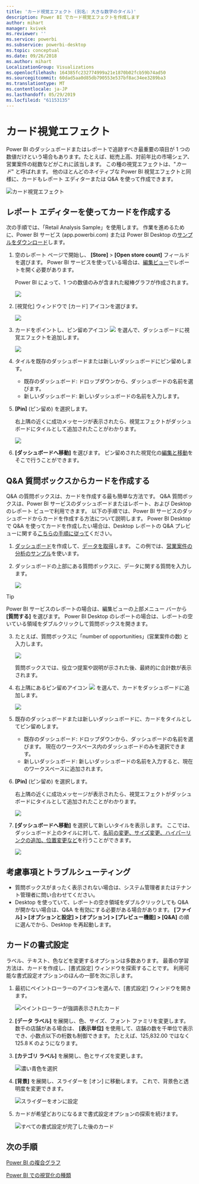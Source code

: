 ```yaml
---
title: 'カード視覚エフェクト (別名: 大きな数字のタイル)'
description: Power BI でカード視覚エフェクトを作成します
author: mihart
manager: kvivek
ms.reviewer: ''
ms.service: powerbi
ms.subservice: powerbi-desktop
ms.topic: conceptual
ms.date: 09/26/2018
ms.author: mihart
LocalizationGroup: Visualizations
ms.openlocfilehash: 164385fc232774999a21e1870b02fcb59b74ad50
ms.sourcegitcommit: 60dad5aa0d85db790553e537bf8ac34ee3289ba3
ms.translationtype: MT
ms.contentlocale: ja-JP
ms.lasthandoff: 05/29/2019
ms.locfileid: "61153135"
---
```

# <a name="card-visualizations"></a>カード視覚エフェクト
Power BI のダッシュボードまたはレポートで追跡すべき最重要の項目が 1 つの数値だけという場合もあります。たとえば、総売上高、対前年比の市場シェア、営業案件の総数などがこれに該当します。 この種の視覚エフェクトは、"*カード*" と呼ばれます。 他のほとんどのネイティブな Power BI 視覚エフェクトと同様に、カードもレポート エディターまたは Q&A を使って作成できます。

![カード視覚エフェクト](media/power-bi-visualization-card/pbi_opptuntiescard.png)

## <a name="create-a-card-using-the-report-editor"></a>レポート エディターを使ってカードを作成する
次の手順では、「Retail Analysis Sample」を使用します。 作業を進めるために、Power BI サービス (app.powerbi.com) または Power BI Desktop の[サンプルをダウンロード](../sample-datasets.md)します。   

1. 空のレポート ページで開始し、 **[Store]** \> **[Open store count]** フィールドを選びます。 Power BI サービスを使っている場合は、[編集ビュー](../service-interact-with-a-report-in-editing-view.md)でレポートを開く必要があります。

    Power BI によって、1 つの数値のみが含まれた縦棒グラフが作成されます。

   ![](media/power-bi-visualization-card/pbi_rptnumbertilechart.png)
2. [視覚化] ウィンドウで [カード] アイコンを選びます。

   ![](media/power-bi-visualization-card/power-bi-templates.png)
6. カードをポイントし、ピン留めアイコン ![](media/power-bi-visualization-card/pbi_pintile.png) を選んで、ダッシュボードに視覚エフェクトを追加します。

   ![](media/power-bi-visualization-card/power-bi-pin-icon.png)
7. タイルを既存のダッシュボードまたは新しいダッシュボードにピン留めします。

   * 既存のダッシュボード: ドロップダウンから、ダッシュボードの名前を選びます。
   * 新しいダッシュボード: 新しいダッシュボードの名前を入力します。
8. **[Pin]** (ピン留め) を選択します。

   右上隅の近くに成功メッセージが表示されたら、視覚エフェクトがダッシュボードにタイルとして追加されたことがわかります。

   ![](media/power-bi-visualization-card/power-bi-success2.png)
9. **[ダッシュボードへ移動]** を選びます。 ピン留めされた視覚化の[編集と移動](../service-dashboard-edit-tile.md)をそこで行うことができます。


## <a name="create-a-card-from-the-qa-question-box"></a>Q&A 質問ボックスからカードを作成する
Q&A の質問ボックスは、カードを作成する最も簡単な方法です。 Q&A 質問ボックスは、Power BI サービスのダッシュボードまたはレポート、および Desktop のレポート ビューで利用できます。 以下の手順では、Power BI サービスのダッシュボードからカードを作成する方法について説明します。 Power BI Desktop で Q&A を使ってカードを作成したい場合は、Desktop レポートの Q&A プレビューに関する[こちらの手順に従って](https://powerbi.microsoft.com/blog/power-bi-desktop-december-feature-summary/#QandA)ください。

1. [ダッシュボード](../service-dashboards.md)を作成して、[データを取得](../service-get-data.md)します。 この例では、[営業案件の分析のサンプル](../sample-opportunity-analysis.md)を使います。

1. ダッシュボードの上部にある質問ボックスに、データに関する質問を入力します。 

   ![](media/power-bi-visualization-card/power-bi-q-and-a-box.png)

> [!TIP]
> Power BI サービスのレポートの場合は、編集ビューの上部メニュー バーから **[質問する]** を選びます。 Power BI Desktop のレポートの場合は、レポートの空いている領域をダブルクリックして質問ボックスを開きます。

3. たとえば、質問ボックスに「number of opportunities」(営業案件の数) と入力します。

   ![](media/power-bi-visualization-card/power-bi-q-and-a.png)

   質問ボックスでは、役立つ提案や説明が示された後、最終的に合計数が表示されます。  
4. 右上隅にあるピン留めアイコン ![](media/power-bi-visualization-card/pbi_pintile.png) を選んで、カードをダッシュボードに追加します。

   ![](media/power-bi-visualization-card/power-bi-pin.png)
5. 既存のダッシュボードまたは新しいダッシュボードに、カードをタイルとしてピン留めします。

   * 既存のダッシュボード: ドロップダウンから、ダッシュボードの名前を選びます。 現在のワークスペース内のダッシュボードのみを選択できます。
   * 新しいダッシュボード: 新しいダッシュボードの名前を入力すると、現在のワークスペースに追加されます。
6. **[Pin]** (ピン留め) を選択します。

   右上隅の近くに成功メッセージが表示されたら、視覚エフェクトがダッシュボードにタイルとして追加されたことがわかります。  

   ![](media/power-bi-visualization-card/power-bi-success2.png)
7. **[ダッシュボードへ移動]** を選択して新しいタイルを表示します。 ここでは、ダッシュボード上のタイルに対して、[名前の変更、サイズ変更、ハイパーリンクの追加、位置変更など](../service-dashboard-edit-tile.md)を行うことができます。

   ![](media/power-bi-visualization-card/power-bi-pinned.png)

## <a name="considerations-and-troubleshooting"></a>考慮事項とトラブルシューティング
- 質問ボックスがまったく表示されない場合は、システム管理者またはテナント管理者に問い合わせてください。    
- Desktop を使っていて、レポートの空き領域をダブルクリックしても Q&A が開かない場合は、Q&A を有効にする必要がある場合があります。  **[ファイル] > [オプションと設定] > [オプション] > [プレビュー機能] > [Q&A]** の順に選んでから、Desktop を再起動します。

## <a name="format-a-card"></a>カードの書式設定
ラベル、テキスト、色などを変更するオプションは多数あります。 最善の学習方法は、カードを作成し、[書式設定] ウィンドウを探索することです。 利用可能な書式設定オプションのほんの一部を次に示します。 

1. 最初にペイントローラーのアイコンを選んで、[書式設定] ウィンドウを開きます。 

    ![ペイントローラーが強調表示されたカード](media/power-bi-visualization-card/power-bi-format-card.png)
2. **[データ ラベル]** を展開し、色、サイズ、フォント ファミリを変更します。 数千の店舗がある場合は、 **[表示単位]** を使用して、店舗の数を千単位で表示でき、小数点以下の桁数も制御できます。 たとえば、125,832.00 ではなく 125.8 K のようになります。

3.  **[カテゴリ ラベル]** を展開し、色とサイズを変更します。

    ![濃い青色を選択](media/power-bi-visualization-card/power-bi-card-format.png)

4. **[背景]** を展開し、スライダーを [オン] に移動します。  これで、背景色と透明度を変更できます。

    ![スライダーをオンに設定](media/power-bi-visualization-card/power-bi-format-color.png)

5. カードが希望どおりになるまで書式設定オプションの探索を続けます。 

    ![すべての書式設定が完了した後のカード](media/power-bi-visualization-card/power-bi-formatted.png)

## <a name="next-steps"></a>次の手順
[Power BI の複合グラフ](power-bi-visualization-combo-chart.md)

[Power BI での視覚化の種類](power-bi-visualization-types-for-reports-and-q-and-a.md)
